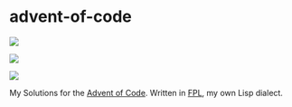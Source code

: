 # advent-of-code

![](https://img.shields.io/badge/day%20📅-13-blue)

![](https://img.shields.io/badge/stars%20⭐-22-yellow)

![](https://img.shields.io/badge/days%20completed-11-red)

My Solutions for the [Advent of Code](https://adventofcode.com/2021/).
Written in [FPL](https://github.com/rbutenuth/fpl), my own Lisp dialect.
